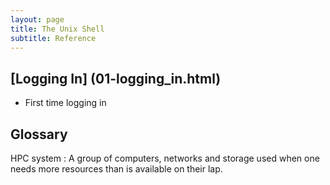 ```yaml
---
layout: page
title: The Unix Shell
subtitle: Reference
---
```

## [Logging In] (01-logging_in.html)

*  First time logging in




## Glossary

HPC system
:	A group of computers, networks and storage used when one 
    needs more resources than is available on their lap.